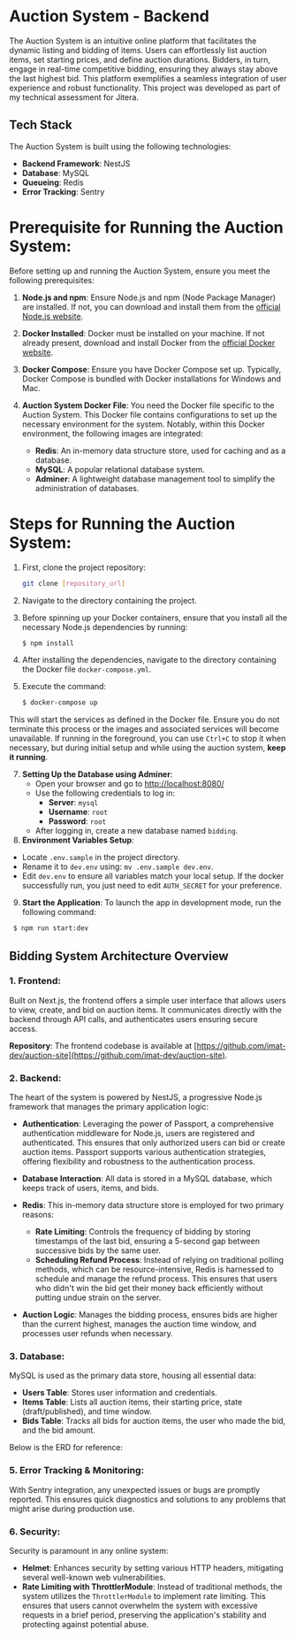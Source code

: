 # Auction System - Backend
The Auction System is an intuitive online platform that facilitates the dynamic listing and bidding of items. Users can effortlessly list auction items, set starting prices, and define auction durations. Bidders, in turn, engage in real-time competitive bidding, ensuring they always stay above the last highest bid. This platform exemplifies a seamless integration of user experience and robust functionality. This project was developed as part of my technical assessment for Jitera.

## Tech Stack
The Auction System is built using the following technologies:
-   **Backend Framework**: NestJS
-   **Database**: MySQL
-   **Queueing**: Redis
-   **Error Tracking**: Sentry

# **Prerequisite for Running the Auction System**:

Before setting up and running the Auction System, ensure you meet the following prerequisites:

1.  **Node.js and npm**: Ensure Node.js and npm (Node Package Manager) are installed. If not, you can download and install them from the [official Node.js website](https://nodejs.org/).
    
2.  **Docker Installed**: Docker must be installed on your machine. If not already present, download and install Docker from the [official Docker website](https://www.docker.com/get-started).
    
3.  **Docker Compose**: Ensure you have Docker Compose set up. Typically, Docker Compose is bundled with Docker installations for Windows and Mac.
    
4.  **Auction System Docker File**: You need the Docker file specific to the Auction System. This Docker file contains configurations to set up the necessary environment for the system. Notably, within this Docker environment, the following images are integrated:
    
    -   **Redis**: An in-memory data structure store, used for caching and as a database. 
    -   **MySQL**: A popular relational database system.
    -   **Adminer**: A lightweight database management tool to simplify the administration of databases.

# **Steps for Running the Auction System**:

1.  First, clone the project repository: 
    ```bash 
    git clone [repository_url]
    ```
2.  Navigate to the directory containing the project.
3.  Before spinning up your Docker containers, ensure that you install all the necessary Node.js dependencies by running:  
    ```bash
    $ npm install
    ```

4.  After installing the dependencies, navigate to the directory containing the Docker file `docker-compose.yml`.
5.  Execute the command: 
    ```bash 
    $ docker-compose up 
    ``` 

This will start the services as defined in the Docker file. Ensure you do not terminate this process or the images and associated services will become unavailable. If running in the foreground, you can use `Ctrl+C` to stop it when necessary, but during initial setup and while using the auction system, **keep it running**.

7. **Setting Up the Database using Adminer**:
    -   Open your browser and go to [http://localhost:8080/](http://localhost:8080/)
    -   Use the following credentials to log in:
        -   **Server**: `mysql`
        -   **Username**: `root`
        -   **Password**: `root`
    -   After logging in, create a new database named `bidding`.
8. **Environment Variables Setup**:
-   Locate `.env.sample` in the project directory.
-   Rename it to `dev.env` using: `mv .env.sample dev.env`.
-   Edit `dev.env` to ensure all variables match your local setup. If the docker successfully run, you just need to edit  `AUTH_SECRET` for your preference.

9. **Start the Application**: To launch the app in development mode, run the following command: 
```bash
 $ npm run start:dev
 ```


## Bidding System Architecture Overview

### 1. **Frontend**:

Built on Next.js, the frontend offers a simple user interface that allows users to view, create, and bid on auction items. It communicates directly with the backend through API calls, and authenticates users ensuring secure access.

**Repository**: The frontend codebase is available at [https://github.com/imat-dev/auction-site](https://github.com/imat-dev/auction-site).

### 2. **Backend**:

The heart of the system is powered by NestJS, a progressive Node.js framework that manages the primary application logic:

-   **Authentication**: Leveraging the power of Passport, a comprehensive authentication middleware for Node.js, users are registered and authenticated. This ensures that only authorized users can bid or create auction items. Passport supports various authentication strategies, offering flexibility and robustness to the authentication process.
-   **Database Interaction**: All data is stored in a MySQL database, which keeps track of users, items, and bids.
-   **Redis**: This in-memory data structure store is employed for two primary reasons:

	-   **Rate Limiting**: Controls the frequency of bidding by storing timestamps of the last bid, ensuring a 5-second gap between successive bids by the same user.
	-   **Scheduling Refund Process**: Instead of relying on traditional polling methods, which can be resource-intensive, Redis is harnessed to schedule and manage the refund process. This ensures that users who didn't win the bid get their money back efficiently without putting undue strain on the server.
-   **Auction Logic**: Manages the bidding process, ensures bids are higher than the current highest, manages the auction time window, and processes user refunds when necessary.

### 3. **Database**:

MySQL is used as the primary data store, housing all essential data:

-   **Users Table**: Stores user information and credentials.
-   **Items Table**: Lists all auction items, their starting price, state (draft/published), and time window.
-   **Bids Table**: Tracks all bids for auction items, the user who made the bid, and the bid amount.

Below is the ERD for reference: 



### 5. **Error Tracking & Monitoring**:

With Sentry integration, any unexpected issues or bugs are promptly reported. This ensures quick diagnostics and solutions to any problems that might arise during production use.

### 6. **Security**:

Security is paramount in any online system:

-   **Helmet**: Enhances security by setting various HTTP headers, mitigating several well-known web vulnerabilities.
-   **Rate Limiting with ThrottlerModule**: Instead of traditional methods, the system utilizes the `ThrottlerModule` to implement rate limiting. This ensures that users cannot overwhelm the system with excessive requests in a brief period, preserving the application's stability and protecting against potential abuse.
